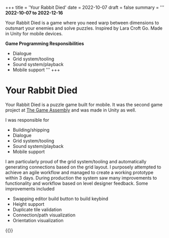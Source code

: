 +++
title = 'Your Rabbit Died'
date = 2022-10-07
draft = false
summary = '''
**2022-10-07 to 2022-12-16**

Your Rabbit Died is a game where you need warp between dimensions to outsmart your enemies and solve puzzles. Inspired by Lara Croft Go. Made in Unity for mobile devices.

**Game Programming Responsibilities**
  *  Dialogue
  *  Grid system/tooling
  *  Sound system/playback
  *  Mobile support
'''
+++

# Your Rabbit Died
Your Rabbit Died is a puzzle game built for mobile. It was the second game project 
at [The Game Assembly](https://thegameassembly.com) and was made in Unity as well.

I was responsible for
* Building/shipping
* Dialogue
* Grid system/tooling
* Sound system/playback
* Mobile support

I am particularly proud of the grid system/tooling and automatically generating 
connections based on the grid layout. I purposely attempted to achieve an agile 
workflow and managed to create a working prototype within 3 days. During production 
the system saw many improvements to functionality and workflow based on 
level designer feedback. Some improvements included
* Swapping editor build button to build keybind
* Height support
* Duplicate tile validation
* Connection/path visualization
* Orientation visualization

{{<youtube id="AMju0Vkug08" title="Your Rabbit Died trailer.">}}